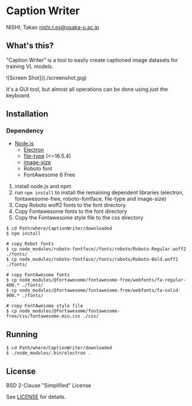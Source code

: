# Caption Writer
NISHI, Takao <nishi.t.es@osaka-u.ac.jp>

## What's this?
"Caption Writer" is a tool to easily create captioned image datasets for training VL models.

![Screen Shot]((./screenshot.jpg)

It's a GUI tool, but almost all operations can be done using just the keyboard.

## Installation
### Dependency
* [Node.js](https://nodejs.org/)
  * [Electron](https://www.electronjs.org/)
  * [file-type](https://www.npmjs.com/package/file-type) (<=16.5.4)
  * [image-size](https://www.npmjs.com/package/image-size)
  * Roboto font
  * FontAwesome 6 Free

1. install node.js and npm
2. run `npm install` to install the remaining dependent libraries (electron, fontawesome-free, roboto-fontface, file-type and image-size)
3. Copy Roboto woff2 fonts to the font directory
4. Copy Fontawesome fonts to the font directory
5. Copy the Fontawesome style file to the css directory

```
$ cd Path/where/CaptionWriter/downloaded
$ npm install

# copy Robot fonts
$ cp node_modules/roboto-fontface//fonts/roboto/Roboto-Regular.woff2 ./fonts/
$ cp node_modules/roboto-fontface//fonts/roboto/Roboto-Bold.woff2 ./fonts/

# copy FontAwesome fonts
$ cp node_modules/@fortawesome/fontawesome-free/webfonts/fa-regular-400.* ./fonts/
$ cp node_modules/@fortawesome/fontawesome-free/webfonts/fa-solid-900.* ./fonts/

# copy FontAwesome style file
$ cp node_modules/@fortawesome/fontawesome-free/css/fontawesome.min.css ./css/
```

## Running
```
$ cd Path/where/CaptionWriter/downloaded
$ ./node_modules/.bin/electron .
```


## License

BSD 2-Clause "Simplified" License

See [LICENSE](./LICENSE) for details.

